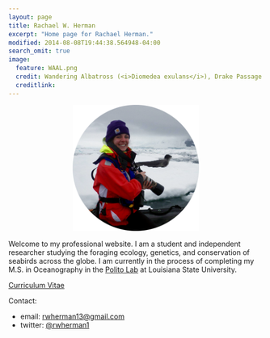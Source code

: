```yaml
---
layout: page
title: Rachael W. Herman
excerpt: "Home page for Rachael Herman."
modified: 2014-08-08T19:44:38.564948-04:00
search_omit: true
image:
  feature: WAAL.png
  credit: Wandering Albatross (<i>Diomedea exulans</i>), Drake Passage
  creditlink: 
---
```


<center><img src="/images/Rachael_camera.png" alt="Rachael" width="250" height="250"></center>

Welcome to my professional website. I am a student and independent researcher studying the
foraging ecology, genetics, and conservation of seabirds across the globe. I am currently
in the process of completing my M.S. in Oceanography in the <a
href="http://www.oceanography.lsu.edu/politolab/">Polito Lab</a> at Louisiana State University. 

<div markdown="0"><a href="http://rachaelherman.github.io/research/Herman_CV_7_7_2016.pdf" class="btn">Curriculum Vitae</a></div>

Contact:

* email: <a href="mailto:rwherman13@gmail.com" target="_blank">rwherman13@gmail.com</a>
* twitter: <a href="https://twitter.com/rwherman1" target="_blank">@rwherman1</a>

